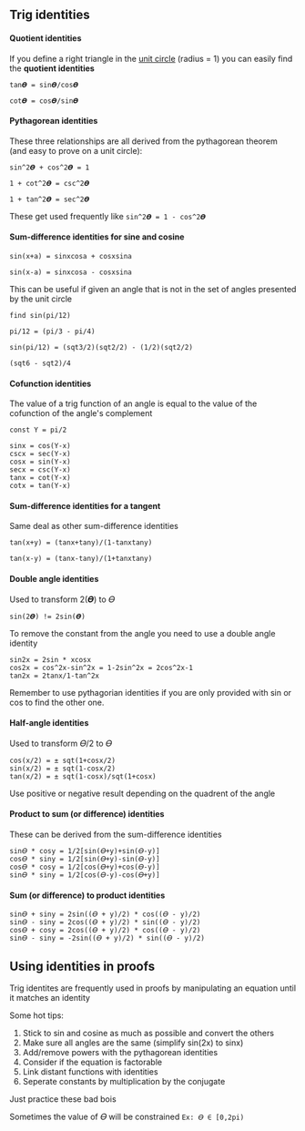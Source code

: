 ## Trig identities

#### Quotient identities

If you define a right triangle in the [unit circle](./unit-circle.md) (radius = 1) you can easily find the **quotient identities**

```
tan𝜭 = sin𝜭/cos𝜭

cot𝜭 = cos𝜭/sin𝜭
```

#### Pythagorean identities

These three relationships are all derived from the pythagorean theorem (and easy to prove on a unit circle):

```
sin^2𝜭 + cos^2𝜭 = 1

1 + cot^2𝜭 = csc^2𝜭

1 + tan^2𝜭 = sec^2𝜭
```

These get used frequently like `sin^2𝜭 = 1 - cos^2𝜭`

#### Sum-difference identities for sine and cosine

```
sin(x+a) = sinxcosa + cosxsina

sin(x-a) = sinxcosa - cosxsina
```

This can be useful if given an angle that is not in the set of angles presented by the unit circle

```
find sin(pi/12)

pi/12 = (pi/3 - pi/4)

sin(pi/12) = (sqt3/2)(sqt2/2) - (1/2)(sqt2/2)

(sqt6 - sqt2)/4
```

#### Cofunction identities

The value of a trig function of an angle is equal to the value of the cofunction
of the angle's complement

```
const Y = pi/2

sinx = cos(Y-x)
cscx = sec(Y-x)
cosx = sin(Y-x)
secx = csc(Y-x)
tanx = cot(Y-x)
cotx = tan(Y-x)
```

#### Sum-difference identities for a tangent

Same deal as other sum-difference identities

```
tan(x+y) = (tanx+tany)/(1-tanxtany)

tan(x-y) = (tanx-tany)/(1+tanxtany)
```

#### Double angle identities

Used to transform 2(𝜭) to 𝛳

`sin(2𝜭) != 2sin(𝜭)`

To remove the constant from the angle you need to use a double angle identity

```
sin2x = 2sin * xcosx
cos2x = cos^2x-sin^2x = 1-2sin^2x = 2cos^2x-1
tan2x = 2tanx/1-tan^2x
```

Remember to use pythagorian identities if you are only provided with sin or cos
to find the other one.

#### Half-angle identities

Used to transform 𝛳/2 to 𝛳

```
cos(x/2) = ± sqt(1+cosx/2)
sin(x/2) = ± sqt(1-cosx/2)
tan(x/2) = ± sqt(1-cosx)/sqt(1+cosx)
```

Use positive or negative result depending on the quadrent of the angle

#### Product to sum (or difference) identities

These can be derived from the sum-difference identities

```
sin𝛳 * cosy = 1/2[sin(𝛳+y)+sin(𝛳-y)]
cos𝛳 * siny = 1/2[sin(𝛳+y)-sin(𝛳-y)]
cos𝛳 * cosy = 1/2[cos(𝛳+y)+cos(𝛳-y)]
sin𝛳 * siny = 1/2[cos(𝛳-y)-cos(𝛳+y)]
```

#### Sum (or difference) to product identities

```
sin𝛳 + siny = 2sin((𝛳 + y)/2) * cos((𝛳 - y)/2)
sin𝛳 - siny = 2cos((𝛳 + y)/2) * sin((𝛳 - y)/2)
cos𝛳 + cosy = 2cos((𝛳 + y)/2) * cos((𝛳 - y)/2)
sin𝛳 - siny = -2sin((𝛳 + y)/2) * sin((𝛳 - y)/2)
```

## Using identities in proofs

Trig identites are frequently used in proofs by manipulating an equation until it matches an identity

Some hot tips:

1. Stick to sin and cosine as much as possible and convert the others
2. Make sure all angles are the same (simplify sin(2x) to sinx)
3. Add/remove powers with the pythagorean identities
4. Consider if the equation is factorable
5. Link distant functions with identities
6. Seperate constants by multiplication by the conjugate

Just practice these bad bois

Sometimes the value of 𝛳 will be constrained `Ex: 𝛳 ∈ [0,2pi)`

